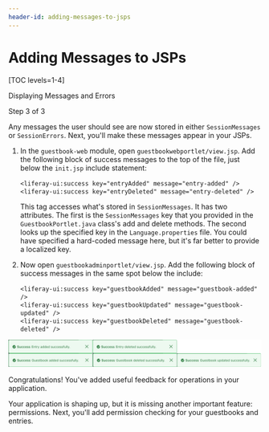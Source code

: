 ```yaml
---
header-id: adding-messages-to-jsps
---
```


# Adding Messages to JSPs

[TOC levels=1-4]

<div class="learn-path-step row">
    <p id="stepTitle">Displaying Messages and Errors</p><p>Step 3 of 3</p>
</div>

Any messages the user should see are now stored in either `SessionMessages` or
`SessionErrors`. Next, you'll make these messages appear in your JSPs. 

1.  In the `guestbook-web` module, open `guestbookwebportlet/view.jsp`. Add the 
    following block of success messages to the top of the file, just below the 
    `init.jsp` include statement:
    
        <liferay-ui:success key="entryAdded" message="entry-added" />
        <liferay-ui:success key="entryDeleted" message="entry-deleted" />

    This tag accesses what's stored in `SessionMessages`. It has two attributes. 
    The first is the `SessionMessages` key that you provided in the 
    `GuestbookPortlet.java` class's add and delete methods. The second looks up 
    the specified key in the `Language.properties` file. You could have 
    specified a hard-coded message here, but it's far better to provide a 
    localized key. 

2.  Now open `guestbookadminportlet/view.jsp`. Add the following block of 
    success messages in the same spot below the include: 

        <liferay-ui:success key="guestbookAdded" message="guestbook-added" />
        <liferay-ui:success key="guestbookUpdated" message="guestbook-updated" />
        <liferay-ui:success key="guestbookDeleted" message="guestbook-deleted" />

![Figure 1: Now the message displays the value you specified in `Language.properties`.](../../../images/message-complete.png)

Congratulations! You've added useful feedback for operations in your 
application. 

Your application is shaping up, but it is missing another important feature:
permissions. Next, you'll add permission checking for your guestbooks and
entries. 
